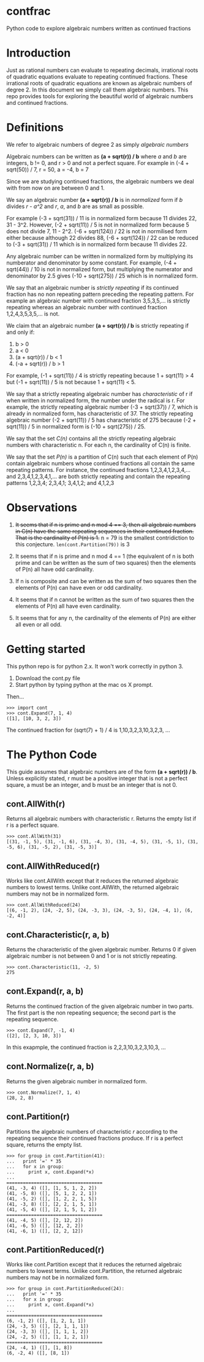 # contfrac

Python code to explore algebraic numbers written as continued fractions

# Introduction

Just as rational numbers can evaluate to repeating decimals, irrational roots
of quadratic equations evaluate to repeating continued fractions. These
irrational roots of quadratic equations are known as algebraic numbers of
degree 2. In this document we simply call them algebraic numbers.
This repo provides tools for exploring the beautiful world of algebraic numbers
and continued fractions.

# Definitions

We refer to algebraic numbers of degree 2 as simply *algebraic numbers*

Algebraic numbers can be written as **(a + sqrt(r)) / b** where *a* and *b*
are integers, b != 0, and r > 0 and not a perfect square. For example in
(-4 + sqrt(50)) / 7, r = 50, a = -4, b = 7

Since we are studying continued fractions, the algebraic numbers we deal with
from now on are between 0 and 1.

We say an algebraic number **(a + sqrt(r)) / b** is in *normalized* form if *b* divides *r - a^2* and *r*, *a*, and *b* are as small as possible.

For example (-3 + sqrt(31)) / 11 is in normalized form because 11 divides 22,
31 - 3^2. However, (-2 + sqrt(11)) / 5 is not in normalized form because 5
does not divide 7, 11 - 2^2. (-6 + sqrt(124)) / 22 is not in normilised form
either because although 22 divides 88, (-6 + sqrt(124)) / 22 can be reduced to
(-3 + sqrt(31)) / 11 which is in normalized form because 11 divides 22.

Any algebraic number can be written in normalized form by multiplying
its numberator and denominator by some constant.
For example, (-4 + sqrt(44)) / 10 is not in normalized form, but multiplying
the numerator and denominator by 2.5 gives (-10 + sqrt(275)) / 25 which is in
normalized form.

We say that an algebraic number is *strictly repeating* if its continued
fraction has no non repeating pattern preceding the repeating pattern.
For example an algebraic number with continued fraction 3,5,3,5,... is
strictly repeating whereas an algebraic number with continued fraction
1,2,4,3,5,3,5,... is not.

We claim that an algebraic number **(a + sqrt(r)) / b** is strictly repeating
if and only if:

1. b > 0
2. a < 0
3. (a + sqrt(r)) / b < 1
4. (-a + sqrt(r)) / b > 1

For example, (-1 + sqrt(11)) / 4 is strictly repeating because 1 + sqrt(11) > 4
but (-1 + sqrt(11)) / 5 is not because 1 + sqrt(11) < 5.

We say that a strictly repeating algebraic number has *characteristic* of r if
when written in normalized form, the number under the radical is r.
For example, the strictly repeating algebraic number (-3 + sqrt(37)) / 7,
which is already in normalized form, has characteristic of 37.
The strictly repeating algebraic number (-2 + sqrt(11)) / 5 has characteristic
of 275 because (-2 + sqrt(11)) / 5 in normalized form is (-10 + sqrt(275)) / 25.

We say that the set *C(n)* contains all the strictly repeating algebraic
numbers with characteristic n. For each n, the cardinality of C(n) is finite.

We say that the set *P(n)* is a partition of C(n) such that each element
of P(n) contain algebraic numbers whose continued fractions all contain the
same repeating patterns. For instance, the continued fractions
1,2,3,4,1,2,3,4,... and 2,3,4,1,2,3,4,1,... are both strictly repeating and
contain the repeating patterns 1,2,3,4; 2,3,4,1; 3,4,1,2; and 4,1,2,3

# Observations

1. ~~It seems that if n is prime and n mod 4 == 3, then all algebraic numbers
in C(n) have the same repeating sequences in their continued fraction. That
is the cardinality of P(n) is 1.~~ n = 79 is the smallest contridiction to
this conjecture. `len(cont.Partition(79))` is 3

2. It seems that if n is prime and n mod 4 == 1
(the equivalent of n is both prime and can be written as the sum of two squares)
then the elements of P(n) all have odd cardinality.

3. If n is composite and can be written as the sum of two squares then the
elements of P(n) can have even or odd cardinality.

4. It seems that if n cannot be written as the sum of two squares then the
elements of P(n) all have even cardinality.

5. It seems that for any n, the cardinality of the elements of P(n) are either
all even or all odd.


# Getting started

This python repo is for python 2.x. It won't work correctly in python 3.

1. Download the cont.py file
2. Start python by typing python at the mac os X prompt.

Then...

```
>>> import cont
>>> cont.Expand(7, 1, 4)
([1], [10, 3, 2, 3])
```

The continued fraction for (sqrt(7) + 1) / 4 is 1,10,3,2,3,10,3,2,3, ...

# The Python Code

This guide assumes that algebraic numbers are of the form
**(a + sqrt(r)) / b**. Unless explicitly stated, r must be a positive integer
that is not a perfect square, a must be an integer, and b must be an integer
that is not 0.

## cont.AllWith(r)

Returns all algebraic numbers with characteristic r. Returns the empty list
if r is a perfect square.

```
>>> cont.AllWith(31)
[(31, -1, 5), (31, -1, 6), (31, -4, 3), (31, -4, 5), (31, -5, 1), (31, -5, 6), (31, -5, 2), (31, -5, 3)]
```

## cont.AllWithReduced(r)

Works like cont.AllWith except that it reduces the returned algebraic
numbers to lowest terms. Unlike cont.AllWith, the returned algebraic
numbers may not be in normalized form.

```
>>> cont.AllWithReduced(24)
[(6, -1, 2), (24, -2, 5), (24, -3, 3), (24, -3, 5), (24, -4, 1), (6, -2, 4)]
```

## cont.Characteristic(r, a, b)

Returns the characteristic of the given algebraic number. Returns 0 if
given algebraic number is not between 0 and 1 or is not strictly repeating.

```
>>> cont.Characteristic(11, -2, 5)
275
```

## cont.Expand(r, a, b)

Returns the continued fraction of the given algebraic number in two parts.
The first part is the non repeating sequence; the second part is the repeating
sequence.

```
>>> cont.Expand(7, -1, 4)
([2], [2, 3, 10, 3])
```

In this exapmple, the continued fraction is 2,2,3,10,3,2,3,10,3, ...

## cont.Normalize(r, a, b)

Returns the given algebraic number in normalized form.

```
>>> cont.Normalize(7, 1, 4)
(28, 2, 8)
```

## cont.Partition(r)

Partitions the algebraic numbers of characteristic *r* according to the
repeating sequence their continued fractions produce. If r is a perfect
square, returns the empty list.

```
>>> for group in cont.Partition(41):
...   print '=' * 35
...   for x in group:
...     print x, cont.Expand(*x)
... 
===================================
(41, -3, 4) ([], [1, 5, 1, 2, 2])
(41, -5, 8) ([], [5, 1, 2, 2, 1])
(41, -5, 2) ([], [1, 2, 2, 1, 5])
(41, -3, 8) ([], [2, 2, 1, 5, 1])
(41, -5, 4) ([], [2, 1, 5, 1, 2])
===================================
(41, -4, 5) ([], [2, 12, 2])
(41, -6, 5) ([], [12, 2, 2])
(41, -6, 1) ([], [2, 2, 12])
```

## cont.PartitionReduced(r)

Works like cont.Partition except that it reduces the returned algebraic
numbers to lowest terms. Unlike cont.Partition, the returned
algebraic numbers may not be in normalized form.

```
>>> for group in cont.PartitionReduced(24):
...   print '=' * 35
...   for x in group:
...     print x, cont.Expand(*x)
...
===================================
(6, -1, 2) ([], [1, 2, 1, 1])
(24, -3, 5) ([], [2, 1, 1, 1])
(24, -3, 3) ([], [1, 1, 1, 2])
(24, -2, 5) ([], [1, 1, 2, 1])
===================================
(24, -4, 1) ([], [1, 8])
(6, -2, 4) ([], [8, 1])
```
